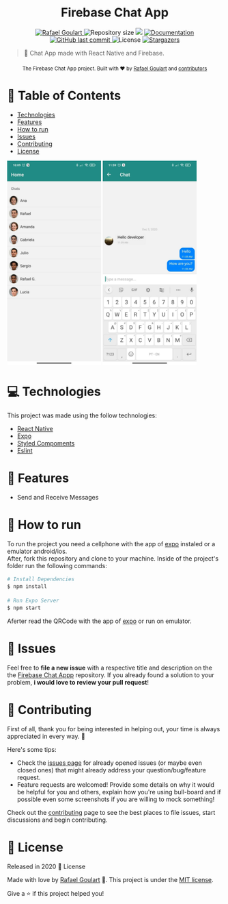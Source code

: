 <h1 align="center">Firebase Chat App</h1>

<p align="center">	
   <a href="https://www.linkedin.com/in/rafael-goulartb/">
      <img alt="Rafael Goulart" src="https://img.shields.io/badge/-RafaelGoulartB-5ccb68?style=flat&logo=Linkedin&logoColor=white" />
   </a> 
  <img alt="Repository size" src="https://img.shields.io/github/repo-size/RafaelGoulartB/firebase-chat-app?color=5ccb68">

  <img src="https://img.shields.io/badge/version-7.0.0-5ccb68.svg?cacheSeconds=2592000" />
  <a href="https://github.com/RafaelGoulartB/firebase-chat-app#readme">
    <img alt="Documentation" src="https://img.shields.io/badge/documentation-yes-5ccb68.svg" target="_blank" />
  </a>
   <a href="https://github.com/RafaelGoulartB/firebase-chat-app/commits/master">
      <img alt="GitHub last commit" src="https://img.shields.io/github/last-commit/RafaelGoulartB/firebase-chat-app?color=5ccb68">
  </a> 
  <img alt="License" src="https://img.shields.io/badge/license-MIT-5ccb68">
   <a href="https://github.com/RafaelGoulartB/firebase-chat-app/stargazers">
      <img alt="Stargazers" src="https://img.shields.io/github/stars/RafaelGoulartB/firebase-chat-app?color=5ccb68&logo=github">
   </a>
</p>

> 📲 Chat App made with React Native and Firebase.

<div align="center">
  <sub>The Firebase Chat App project. Built with ❤︎ by
    <a href="https://github.com/RafaelGoulartB">Rafael Goulart</a> and
    <a href="https://github.com/RafaelGoulartB/firebase-chat-app/graphs/contributors">
      contributors
    </a>
  </sub>
</div>


# :pushpin: Table of Contents

- [Technologies](#computer-technologies)
- [Features](#rocket-features)
- [How to run](#construction_worker-how-to-run)
- [Issues](#bug-issues)
- [Contributing](#tada-contributing)
- [License](#closed_book-license)

<div>
  <img src="./.github/screenshots/screenshot-1.jpg" width="220">
  <img src="./.github/screenshots/screenshot-2.jpg" width="220">
</div>

# :computer: Technologies
This project was made using the follow technologies:

* [React Native](https://reactnative.dev/)    
* [Expo](http://expo.io/)     
* [Styled Compoments](https://styled-components.com/)     
* [Eslint](https://eslint.org/)     

# :rocket: Features

* Send and Receive Messages

# :construction_worker: How to run
To run the project you need a cellphone with the app of [expo](https://play.google.com/store/apps/details?id=host.exp.exponent) instaled or a emulator android/ios.
<br />
After, fork this repository and clone to your machine. Inside of the project's folder run the following commands:

```sh
# Install Dependencies
$ npm install

# Run Expo Server
$ npm start
```
Aferter read the QRCode with the app of [expo](https://play.google.com/store/apps/details?id=host.exp.exponent) or run on emulator.


# :bug: Issues

Feel free to **file a new issue** with a respective title and description on the the [Firebase Chat Appp](https://github.com/RafaelGoulartB/firebase-chat-app/issues) repository. If you already found a solution to your problem, **i would love to review your pull request**!

# :tada: Contributing
First of all, thank you for being interested in helping out, your time is always appreciated in every way. :100:

Here's some tips:

* Check the [issues page](https://github.com/RafaelGoulartB/firebase-chat-app/issues) for already opened issues (or maybe even closed ones) that might already address your question/bug/feature request.
* Feature requests are welcomed! Provide some details on why it would be helpful for you and others, explain how you're using bull-board and if possible even some screenshots if you are willing to mock something!

Check out the [contributing](./CONTRIBUTING.md) page to see the best places to file issues, start discussions and begin contributing.

# :closed_book: License

Released in 2020 :closed_book: License

Made with love by [Rafael Goulart](https://github.com/RafaelGoulartB) 🚀.
This project is under the [MIT license](./LICENSE).


Give a ⭐️ if this project helped you!
